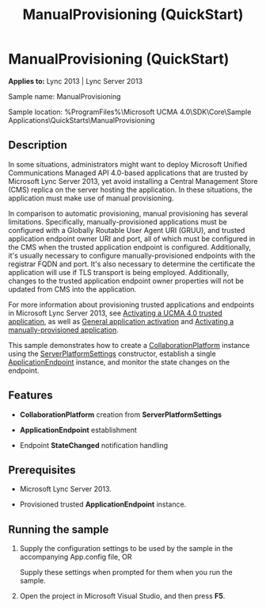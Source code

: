 ﻿---
title: ManualProvisioning (QuickStart)
TOCTitle: ManualProvisioning (QuickStart)
ms:assetid: 092727ec-d2a6-4413-a55e-a85da522f2dd
ms:mtpsurl: https://msdn.microsoft.com/library/Dn454830(v=office.15)
ms:contentKeyID: 57103725
ms.date: 07/25/2014
mtps_version: v=office.15
---

# ManualProvisioning (QuickStart)


**Applies to:** Lync 2013 | Lync Server 2013

 

Sample name: ManualProvisioning

Sample location: %ProgramFiles%\\Microsoft UCMA 4.0\\SDK\\Core\\Sample Applications\\QuickStarts\\ManualProvisioning

## Description

In some situations, administrators might want to deploy Microsoft Unified Communications Managed API 4.0-based applications that are trusted by Microsoft Lync Server 2013, yet avoid installing a Central Management Store (CMS) replica on the server hosting the application. In these situations, the application must make use of manual provisioning.

In comparison to automatic provisioning, manual provisioning has several limitations. Specifically, manually-provisioned applications must be configured with a Globally Routable User Agent URI (GRUU), and trusted application endpoint owner URI and port, all of which must be configured in the CMS when the trusted application endpoint is configured. Additionally, it's usually necessary to configure manually-provisioned endpoints with the registrar FQDN and port. It's also necessary to determine the certificate the application will use if TLS transport is being employed. Additionally, changes to the trusted application endpoint owner properties will not be updated from CMS into the application.

For more information about provisioning trusted applications and endpoints in Microsoft Lync Server 2013, see [Activating a UCMA 4.0 trusted application](activating-a-ucma-4-0-trusted-application.md), as well as [General application activation](general-application-activation.md) and [Activating a manually-provisioned application](activating-a-manually-provisioned-application.md).

This sample demonstrates how to create a [CollaborationPlatform](https://msdn.microsoft.com/library/hh385176\(v=office.15\)) instance using the [ServerPlatformSettings](https://msdn.microsoft.com/library/hh382156\(v=office.15\)) constructor, establish a single [ApplicationEndpoint](https://msdn.microsoft.com/library/hh384825\(v=office.15\)) instance, and monitor the state changes on the endpoint.

## Features

  - **CollaborationPlatform** creation from **ServerPlatformSettings**

  - **ApplicationEndpoint** establishment

  - Endpoint **StateChanged** notification handling

## Prerequisites

  - Microsoft Lync Server 2013.

  - Provisioned trusted **ApplicationEndpoint** instance.

## Running the sample

1.  Supply the configuration settings to be used by the sample in the accompanying App.config file, OR
    
    Supply these settings when prompted for them when you run the sample.

2.  Open the project in Microsoft Visual Studio, and then press **F5**.

